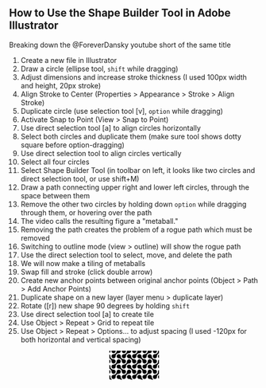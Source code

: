 ## How to Use the Shape Builder Tool in Adobe Illustrator

Breaking down the @ForeverDansky youtube short of the same title

1. Create a new file in Illustrator
2. Draw a circle (ellipse tool, `shift` while dragging)
3. Adjust dimensions and increase stroke thickness (I used 100px width and height, 20px stroke)
4. Align Stroke to Center (Properties > Appearance > Stroke > Align Stroke)
4. Duplicate circle (use selection tool [v], `option` while dragging)
5. Activate Snap to Point (View > Snap to Point)
6. Use direct selection tool [a] to align circles horizontally
7. Select both circles and duplicate them (make sure tool shows dotty square before option-dragging)
8. Use direct selection tool to align circles vertically
9. Select all four circles
10. Select Shape Builder Tool (in toolbar on left, it looks like two circles and direct selection tool, or use shift+M)
11. Draw a path connecting upper right and lower left circles, through the space between them
12. Remove the other two circles by holding down `option` while dragging through them, or hovering over the path
13. The video calls the resulting figure a "metaball."
14. Removing the path creates the problem of a rogue path which must be removed
15. Switching to outline mode (view > outline) will show the rogue path
16. Use the direct selection tool to select, move, and delete the path
17. We will now make a tiling of metaballs
18. Swap fill and stroke (click double arrow)
19. Create new anchor points between original anchor points (Object > Path > Add Anchor Points)
20. Duplicate shape on a new layer (layer menu > duplicate layer)
21. Rotate ([r]) new shape 90 degrees by holding `shift`
22. Use direct selection tool [a] to create tile
23. Use Object > Repeat > Grid to repeat tile
24. Use Object > Repeat > Options... to adjust spacing (I used -120px for both horizontal and vertical spacing)

<img src="images/metaballs.svg" alt="tiled metaballs" width="100" style="display: block; margin: auto"/>


